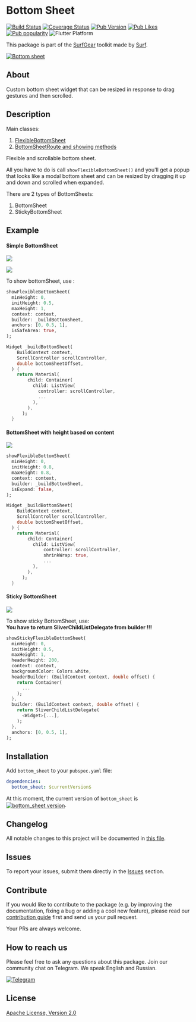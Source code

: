 # Bottom Sheet
[![Build Status](https://shields.io/github/actions/workflow/status/surfstudio/flutter-bottom-sheet/main.yml?logo=github&logoColor=white)](https://github.com/surfstudio/flutter-bottom-sheet)
[![Coverage Status](https://img.shields.io/codecov/c/github/surfstudio/flutter-bottom-sheet?logo=codecov&logoColor=white)](https://codecov.io/gh/surfstudio/flutter-bottom-sheet)
[![Pub Version](https://img.shields.io/pub/v/bottom_sheet?logo=dart&logoColor=white)](https://pub.dev/packages/bottom_sheet)
[![Pub Likes](https://badgen.net/pub/likes/bottom_sheet)](https://pub.dev/packages/bottom_sheet)
[![Pub popularity](https://badgen.net/pub/popularity/bottom_sheet)](https://pub.dev/packages/bottom_sheet/score)
![Flutter Platform](https://badgen.net/pub/flutter-platform/bottom_sheet)

This package is part of the [SurfGear](https://github.com/surfstudio/SurfGear) toolkit made by [Surf](https://surf.ru).

[![Bottom sheet](https://i.ibb.co/MZqkwTv/bottom-sheet.png)](https://github.com/surfstudio/SurfGear)

## About

Custom bottom sheet widget that can be resized in response to drag gestures and then scrolled.

## Description

Main classes:

1. [FlexibleBottomSheet](lib/src/flexible_bottom_sheet.dart)
2. [BottomSheetRoute and showing methods](lib/src/flexible_bottom_sheet_route.dart)

Flexible and scrollable bottom sheet.

All you have to do is call `showFlexibleBottomSheet()` and you'll get a popup that looks like a modal bottom sheet and can be resized by dragging it up and down and scrolled when expanded.

There are 2 types of BottomSheets:

1. BottomSheet
2. StickyBottomSheet

## Example
#### Simple BottomSheet

![](assets/open-flexible-bottom-sheet.gif)

![](assets/example-web.gif)

To show bottomSheet, use :

```dart
showFlexibleBottomSheet(
  minHeight: 0,
  initHeight: 0.5,
  maxHeight: 1,
  context: context,
  builder: _buildBottomSheet,
  anchors: [0, 0.5, 1],
  isSafeArea: true,
);

Widget _buildBottomSheet(
    BuildContext context,
    ScrollController scrollController,
    double bottomSheetOffset,
  ) {
    return Material(
        child: Container(
          child: ListView(
            controller: scrollController,
            ...
          ),
        ),
      );
  }
```

#### BottomSheet with height based on content

![](assets/example-with-height-base-on-content.gif)

```dart
showFlexibleBottomSheet(
  minHeight: 0,
  initHeight: 0.8,
  maxHeight: 0.8,
  context: context,
  builder: _buildBottomSheet,
  isExpand: false,
);

Widget _buildBottomSheet(
    BuildContext context,
    ScrollController scrollController,
    double bottomSheetOffset,
  ) {
    return Material(
        child: Container(
          child: ListView(
              controller: scrollController,
              shrinkWrap: true,
              ...
          ),
        ),
      );
  }
```

#### Sticky BottomSheet

![](assets/open-sticky-bottom-sheet.gif)

To show sticky BottomSheet, use:  
**You have to return SliverChildListDelegate from builder !!!**

```dart
showStickyFlexibleBottomSheet(
  minHeight: 0,
  initHeight: 0.5,
  maxHeight: 1,
  headerHeight: 200,
  context: context,
  backgroundColor: Colors.white,
  headerBuilder: (BuildContext context, double offset) {
    return Container(
      ...
    );
  },
  builder: (BuildContext context, double offset) {
    return SliverChildListDelegate(
      <Widget>[...],
    );
  },
  anchors: [0, 0.5, 1],
);
```

## Installation

Add `bottom_sheet` to your `pubspec.yaml` file:

```yaml
dependencies:
  bottom_sheet: $currentVersion$
```

<p>At this moment, the current version of <code>bottom_sheet</code> is <a href="https://pub.dev/packages/bottom_sheet"><img style="vertical-align:middle;" src="https://img.shields.io/pub/v/bottom_sheet.svg" alt="bottom_sheet version"></a>.</p>

## Changelog

All notable changes to this project will be documented in [this file](./CHANGELOG.md).

## Issues

To report your issues,  submit them directly in the [Issues](https://github.com/surfstudio/flutter-bottom-sheet/issues) section.

## Contribute

If you would like to contribute to the package (e.g. by improving the documentation, fixing a bug or adding a cool new feature), please read our [contribution guide](./CONTRIBUTING.md) first and send us your pull request.

Your PRs are always welcome.

## How to reach us

Please feel free to ask any questions about this package. Join our community chat on Telegram. We speak English and Russian.

[![Telegram](https://img.shields.io/badge/chat-on%20Telegram-blue.svg)](https://t.me/SurfGear)

## License

[Apache License, Version 2.0](https://www.apache.org/licenses/LICENSE-2.0)
